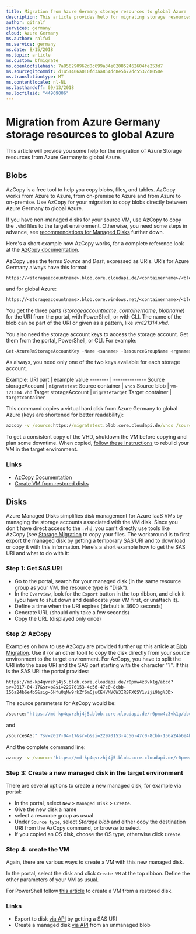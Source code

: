 ```yaml
---
title: Migration from Azure Germany storage resources to global Azure
description: This article provides help for migrating storage resources from Azure Germany to global Azure
author: gitralf
services: germany
cloud: Azure Germany
ms.author: ralfwi
ms.service: germany
ms.date: 8/15/2018
ms.topic: article
ms.custom: bfmigrate
ms.openlocfilehash: 7a856290962d0c699a34e020852462604fe253d7
ms.sourcegitcommit: d1451406a010fd3aa854dc8e5b77dc5537d8050e
ms.translationtype: MT
ms.contentlocale: nl-NL
ms.lasthandoff: 09/13/2018
ms.locfileid: "44969006"
---
```

# <a name="migration-from-azure-germany-storage-resources-to-global-azure"></a>Migration from Azure Germany storage resources to global Azure

This article will provide you some help for the migration of Azure Storage resources from Azure Germany to global Azure.

## <a name="blobs"></a>Blobs

AzCopy is a free tool to help you copy blobs, files, and tables. AzCopy works from Azure to Azure, from on-premise to Azure and from Azure to on-premise. Use AzCopy for your migration to copy blobs directly between Azure Germany to global Azure.

If you have non-managed disks for your source VM, use AzCopy to copy the `.vhd` files to the target environment. Otherwise, you need some steps in advance, see [recommendations for Managed Disks](#managed-disks) further down.

Here's a short example how AzCopy works, for a complete reference look at the [AzCopy documentation](../storage/common/storage-use-azcopy.md).

AzCopy uses the terms *Source* and *Dest*, expressed as URIs. URIs for Azure Germany always have this format:

```http
https://<storageaccountname>.blob.core.cloudapi.de/<containername>/<blobname>
```

and for global Azure:

```http
https://<storageaccountname>.blob.core.windows.net/<containername>/<blobname>
```

You get the three parts (*storageaccountname*, *containername*, *blobname*) for the URI from the portal, with PowerShell, or with CLI. The name of the blob can be part of the URI or given as a pattern, like *vm121314.vhd*.

You also need the storage account keys to access the storage account. Get them from the portal, PowerShell, or CLI. For example:

```powershell
Get-AzureRmStorageAccountKey -Name <saname> -ResourceGroupName <rgname>
```

As always, you need only one of the two keys available for each storage account.

Example:
URI part | example value
-------- | --------------
Source storageAccount | `migratetest`
Source container | `vhds`
Source blob | `vm-121314.vhd`
Target storageAccount | `migratetarget`
Target container | `targetcontainer`

This command copies a virtual hard disk from Azure Germany to global Azure (keys are shortened for better readability):

```cmd
azcopy -v /source:https://migratetest.blob.core.cloudapi.de/vhds /sourcekey:"0LN...w==" /dest:https://migratetarget.blob.core.windows.net/targetcontainer /DestKey:"o//ucDi5TN...w==" /Pattern:vm-121314.vhd
```

To get a consistent copy of the VHD, shutdown the VM before copying and plan some downtime. When copied, [follow these instructions](../backup/backup-azure-vms-automation.md#create-a-vm-from-restored-disks) to rebuild your VM in the target environment.

### <a name="links"></a>Links

- [AzCopy Documentation](../storage/common/storage-use-azcopy.md)
- [Create VM from restored disks](../backup/backup-azure-vms-automation.md#create-a-vm-from-restored-disks)















## <a name="disks"></a>Disks

Azure Managed Disks simplifies disk management for Azure IaaS VMs by managing the storage accounts associated with the VM disk. Since you don't have direct access to the `.vhd`, you can't directly use tools like AzCopy (see [Storage Migration](#blobs) to copy your files. The workaround is to first export the managed disk by getting a temporary SAS URI and to download or copy it with this information. Here's a short example how to get the SAS URI and what to do with it:

### <a name="step-1-get-sas-uri"></a>Step 1: Get SAS URI

- Go to the portal, search for your managed disk (in the same resource group as your VM, the resource type is "Disk").
- In the `Overview`, look for the `Export` button in the top ribbon, and click it (you have to shut down and deallocate your VM first, or unattach it).
- Define a time when the URI expires (default is 3600 seconds)
- Generate URL (should only take a few seconds)
- Copy the URL (displayed only once)

### <a name="step-2-azcopy"></a>Step 2: AzCopy

Examples on how to use AzCopy are provided further up this article at [Blob Migration](#blobs). Use it (or an other tool) to copy the disk directly from your source environment to the target environment. For AzCopy, you have to split the URI into the base URI and the SAS part starting with the character "?". If this is the SAS URI the portal provides:

```http
https://md-kp4qvrzhj4j5.blob.core.cloudapi.de/r0pmw4z3vk1g/abcd?sv=2017-04-17&sr=b&si=22970153-4c56-47c0-8cbb-156a24b6e4b5&sig=5Hfu0qMw9rkZf6mCjuCE4VMV6W3IR8FXQSY1viji9bg%3D>
```

The source parameters for AzCopy would be:

```cmd
/source:"https://md-kp4qvrzhj4j5.blob.core.cloudapi.de/r0pmw4z3vk1g/abcd"
```

and

```cmd
/sourceSAS:" ?sv=2017-04-17&sr=b&si=22970153-4c56-47c0-8cbb-156a24b6e4b5&sig=5Hfu0qMw9rkZf6mCjuCE4VMV6W3IR8FXQSY1viji9bg%3D"
```

And the complete command line:

```cmd
azcopy -v /source:"https://md-kp4qvrzhj4j5.blob.core.cloudapi.de/r0pmw4z3vk1g/abcd" /sourceSAS:"?sv=2017-04-17&sr=b&si=22970153-4c56-47c0-8cbb-156a24b6e4b5&sig=5Hfu0qMw9rkZf6mCjuCE4VMV6W3IR8FXQSY1viji9bg%3D" /dest:"https://migratetarget.blob.core.windows.net/targetcontainer/newdisk.vhd" /DestKey:"o//ucD... Kdpw=="
```

### <a name="step-3-create-a-new-managed-disk-in-the-target-environment"></a>Step 3: Create a new managed disk in the target environment

There are several options to create a new managed disk, for example via portal:

- In the portal, select `New` > `Managed Disk` > `Create`.
- Give the new disk a name
- select a resource group as usual
- Under `Source type`, select *Storage blob* and either copy the destination URI from the AzCopy command, or browse to select.
- If you copied an OS disk, choose the OS type, otherwise click `Create`.

### <a name="step-4-create-the-vm"></a>Step 4: create the VM

Again, there are various ways to create a VM with this new managed disk.

In the portal, select the disk and click `Create VM` at the top ribbon. Define the other parameters of your VM as usual.

For PowerShell follow [this article](../backup/backup-azure-vms-automation.md#create-a-vm-from-restored-disks) to create a VM from a restored disk.

### <a name="links"></a>Links

- Export to disk [via API](/rest/api/compute/disks/grantaccess.md) by getting a SAS URI 
- Create a managed disk [via API](/rest/api/compute/disks/createorupdate.md#create_a_managed_disk_by_importing_an_unmanaged_blob_from_a_different_subscription) from an unmanaged blob

